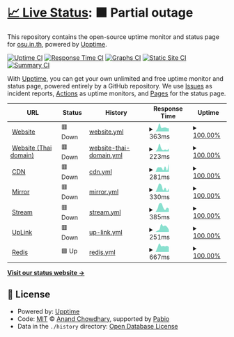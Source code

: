 # [📈 Live Status](https://status.osu.in.th): <!--live status--> **🟧 Partial outage**

This repository contains the open-source uptime monitor and status page for [osu.in.th](https://osu.in.th), powered by [Upptime](https://github.com/upptime/upptime).

[![Uptime CI](https://github.com/osu-in-th/status/workflows/Uptime%20CI/badge.svg)](https://github.com/osu-in-th/status/actions?query=workflow%3A%22Uptime+CI%22)
[![Response Time CI](https://github.com/osu-in-th/status/workflows/Response%20Time%20CI/badge.svg)](https://github.com/osu-in-th/status/actions?query=workflow%3A%22Response+Time+CI%22)
[![Graphs CI](https://github.com/osu-in-th/status/workflows/Graphs%20CI/badge.svg)](https://github.com/osu-in-th/status/actions?query=workflow%3A%22Graphs+CI%22)
[![Static Site CI](https://github.com/osu-in-th/status/workflows/Static%20Site%20CI/badge.svg)](https://github.com/osu-in-th/status/actions?query=workflow%3A%22Static+Site+CI%22)
[![Summary CI](https://github.com/osu-in-th/status/workflows/Summary%20CI/badge.svg)](https://github.com/osu-in-th/status/actions?query=workflow%3A%22Summary+CI%22)

With [Upptime](https://upptime.js.org), you can get your own unlimited and free uptime monitor and status page, powered entirely by a GitHub repository. We use [Issues](https://github.com/osu-in-th/status/issues) as incident reports, [Actions](https://github.com/osu-in-th/status/actions) as uptime monitors, and [Pages](https://status.osu.in.th) for the status page.

<!--start: status pages-->
<!-- This summary is generated by Upptime (https://github.com/upptime/upptime) -->
<!-- Do not edit this manually, your changes will be overwritten -->
<!-- prettier-ignore -->
| URL | Status | History | Response Time | Uptime |
| --- | ------ | ------- | ------------- | ------ |
| <img alt="" src="https://icons.duckduckgo.com/ip3/osu.in.th.ico" height="13"> [Website](https://osu.in.th) | 🟥 Down | [website.yml](https://github.com/osu-in-th/status/commits/HEAD/history/website.yml) | <details><summary><img alt="Response time graph" src="./graphs/website/response-time-week.png" height="20"> 363ms</summary><br><a href="https://status.osu.in.th/history/website"><img alt="Response time 1914" src="https://img.shields.io/endpoint?url=https%3A%2F%2Fraw.githubusercontent.com%2Fosu-in-th%2Fstatus%2FHEAD%2Fapi%2Fwebsite%2Fresponse-time.json"></a><br><a href="https://status.osu.in.th/history/website"><img alt="24-hour response time 281" src="https://img.shields.io/endpoint?url=https%3A%2F%2Fraw.githubusercontent.com%2Fosu-in-th%2Fstatus%2FHEAD%2Fapi%2Fwebsite%2Fresponse-time-day.json"></a><br><a href="https://status.osu.in.th/history/website"><img alt="7-day response time 363" src="https://img.shields.io/endpoint?url=https%3A%2F%2Fraw.githubusercontent.com%2Fosu-in-th%2Fstatus%2FHEAD%2Fapi%2Fwebsite%2Fresponse-time-week.json"></a><br><a href="https://status.osu.in.th/history/website"><img alt="30-day response time 1762" src="https://img.shields.io/endpoint?url=https%3A%2F%2Fraw.githubusercontent.com%2Fosu-in-th%2Fstatus%2FHEAD%2Fapi%2Fwebsite%2Fresponse-time-month.json"></a><br><a href="https://status.osu.in.th/history/website"><img alt="1-year response time 1914" src="https://img.shields.io/endpoint?url=https%3A%2F%2Fraw.githubusercontent.com%2Fosu-in-th%2Fstatus%2FHEAD%2Fapi%2Fwebsite%2Fresponse-time-year.json"></a></details> | <details><summary><a href="https://status.osu.in.th/history/website">100.00%</a></summary><a href="https://status.osu.in.th/history/website"><img alt="All-time uptime 100.00%" src="https://img.shields.io/endpoint?url=https%3A%2F%2Fraw.githubusercontent.com%2Fosu-in-th%2Fstatus%2FHEAD%2Fapi%2Fwebsite%2Fuptime.json"></a><br><a href="https://status.osu.in.th/history/website"><img alt="24-hour uptime 100.00%" src="https://img.shields.io/endpoint?url=https%3A%2F%2Fraw.githubusercontent.com%2Fosu-in-th%2Fstatus%2FHEAD%2Fapi%2Fwebsite%2Fuptime-day.json"></a><br><a href="https://status.osu.in.th/history/website"><img alt="7-day uptime 100.00%" src="https://img.shields.io/endpoint?url=https%3A%2F%2Fraw.githubusercontent.com%2Fosu-in-th%2Fstatus%2FHEAD%2Fapi%2Fwebsite%2Fuptime-week.json"></a><br><a href="https://status.osu.in.th/history/website"><img alt="30-day uptime 100.00%" src="https://img.shields.io/endpoint?url=https%3A%2F%2Fraw.githubusercontent.com%2Fosu-in-th%2Fstatus%2FHEAD%2Fapi%2Fwebsite%2Fuptime-month.json"></a><br><a href="https://status.osu.in.th/history/website"><img alt="1-year uptime 100.00%" src="https://img.shields.io/endpoint?url=https%3A%2F%2Fraw.githubusercontent.com%2Fosu-in-th%2Fstatus%2FHEAD%2Fapi%2Fwebsite%2Fuptime-year.json"></a></details>
| <img alt="" src="https://icons.duckduckgo.com/ip3/xn--73cf8ayb.xn--o3cw4h.ico" height="13"> [Website (Thai domain)](https://โอสุ.ไทย) | 🟥 Down | [website-thai-domain.yml](https://github.com/osu-in-th/status/commits/HEAD/history/website-thai-domain.yml) | <details><summary><img alt="Response time graph" src="./graphs/website-thai-domain/response-time-week.png" height="20"> 223ms</summary><br><a href="https://status.osu.in.th/history/website-thai-domain"><img alt="Response time 1433" src="https://img.shields.io/endpoint?url=https%3A%2F%2Fraw.githubusercontent.com%2Fosu-in-th%2Fstatus%2FHEAD%2Fapi%2Fwebsite-thai-domain%2Fresponse-time.json"></a><br><a href="https://status.osu.in.th/history/website-thai-domain"><img alt="24-hour response time 218" src="https://img.shields.io/endpoint?url=https%3A%2F%2Fraw.githubusercontent.com%2Fosu-in-th%2Fstatus%2FHEAD%2Fapi%2Fwebsite-thai-domain%2Fresponse-time-day.json"></a><br><a href="https://status.osu.in.th/history/website-thai-domain"><img alt="7-day response time 223" src="https://img.shields.io/endpoint?url=https%3A%2F%2Fraw.githubusercontent.com%2Fosu-in-th%2Fstatus%2FHEAD%2Fapi%2Fwebsite-thai-domain%2Fresponse-time-week.json"></a><br><a href="https://status.osu.in.th/history/website-thai-domain"><img alt="30-day response time 1132" src="https://img.shields.io/endpoint?url=https%3A%2F%2Fraw.githubusercontent.com%2Fosu-in-th%2Fstatus%2FHEAD%2Fapi%2Fwebsite-thai-domain%2Fresponse-time-month.json"></a><br><a href="https://status.osu.in.th/history/website-thai-domain"><img alt="1-year response time 1433" src="https://img.shields.io/endpoint?url=https%3A%2F%2Fraw.githubusercontent.com%2Fosu-in-th%2Fstatus%2FHEAD%2Fapi%2Fwebsite-thai-domain%2Fresponse-time-year.json"></a></details> | <details><summary><a href="https://status.osu.in.th/history/website-thai-domain">100.00%</a></summary><a href="https://status.osu.in.th/history/website-thai-domain"><img alt="All-time uptime 100.00%" src="https://img.shields.io/endpoint?url=https%3A%2F%2Fraw.githubusercontent.com%2Fosu-in-th%2Fstatus%2FHEAD%2Fapi%2Fwebsite-thai-domain%2Fuptime.json"></a><br><a href="https://status.osu.in.th/history/website-thai-domain"><img alt="24-hour uptime 100.00%" src="https://img.shields.io/endpoint?url=https%3A%2F%2Fraw.githubusercontent.com%2Fosu-in-th%2Fstatus%2FHEAD%2Fapi%2Fwebsite-thai-domain%2Fuptime-day.json"></a><br><a href="https://status.osu.in.th/history/website-thai-domain"><img alt="7-day uptime 100.00%" src="https://img.shields.io/endpoint?url=https%3A%2F%2Fraw.githubusercontent.com%2Fosu-in-th%2Fstatus%2FHEAD%2Fapi%2Fwebsite-thai-domain%2Fuptime-week.json"></a><br><a href="https://status.osu.in.th/history/website-thai-domain"><img alt="30-day uptime 100.00%" src="https://img.shields.io/endpoint?url=https%3A%2F%2Fraw.githubusercontent.com%2Fosu-in-th%2Fstatus%2FHEAD%2Fapi%2Fwebsite-thai-domain%2Fuptime-month.json"></a><br><a href="https://status.osu.in.th/history/website-thai-domain"><img alt="1-year uptime 100.00%" src="https://img.shields.io/endpoint?url=https%3A%2F%2Fraw.githubusercontent.com%2Fosu-in-th%2Fstatus%2FHEAD%2Fapi%2Fwebsite-thai-domain%2Fuptime-year.json"></a></details>
| <img alt="" src="https://icons.duckduckgo.com/ip3/static.osu.in.th.ico" height="13"> [CDN](https://static.osu.in.th/index.html) | 🟥 Down | [cdn.yml](https://github.com/osu-in-th/status/commits/HEAD/history/cdn.yml) | <details><summary><img alt="Response time graph" src="./graphs/cdn/response-time-week.png" height="20"> 281ms</summary><br><a href="https://status.osu.in.th/history/cdn"><img alt="Response time 1361" src="https://img.shields.io/endpoint?url=https%3A%2F%2Fraw.githubusercontent.com%2Fosu-in-th%2Fstatus%2FHEAD%2Fapi%2Fcdn%2Fresponse-time.json"></a><br><a href="https://status.osu.in.th/history/cdn"><img alt="24-hour response time 537" src="https://img.shields.io/endpoint?url=https%3A%2F%2Fraw.githubusercontent.com%2Fosu-in-th%2Fstatus%2FHEAD%2Fapi%2Fcdn%2Fresponse-time-day.json"></a><br><a href="https://status.osu.in.th/history/cdn"><img alt="7-day response time 281" src="https://img.shields.io/endpoint?url=https%3A%2F%2Fraw.githubusercontent.com%2Fosu-in-th%2Fstatus%2FHEAD%2Fapi%2Fcdn%2Fresponse-time-week.json"></a><br><a href="https://status.osu.in.th/history/cdn"><img alt="30-day response time 1096" src="https://img.shields.io/endpoint?url=https%3A%2F%2Fraw.githubusercontent.com%2Fosu-in-th%2Fstatus%2FHEAD%2Fapi%2Fcdn%2Fresponse-time-month.json"></a><br><a href="https://status.osu.in.th/history/cdn"><img alt="1-year response time 1361" src="https://img.shields.io/endpoint?url=https%3A%2F%2Fraw.githubusercontent.com%2Fosu-in-th%2Fstatus%2FHEAD%2Fapi%2Fcdn%2Fresponse-time-year.json"></a></details> | <details><summary><a href="https://status.osu.in.th/history/cdn">100.00%</a></summary><a href="https://status.osu.in.th/history/cdn"><img alt="All-time uptime 100.00%" src="https://img.shields.io/endpoint?url=https%3A%2F%2Fraw.githubusercontent.com%2Fosu-in-th%2Fstatus%2FHEAD%2Fapi%2Fcdn%2Fuptime.json"></a><br><a href="https://status.osu.in.th/history/cdn"><img alt="24-hour uptime 100.00%" src="https://img.shields.io/endpoint?url=https%3A%2F%2Fraw.githubusercontent.com%2Fosu-in-th%2Fstatus%2FHEAD%2Fapi%2Fcdn%2Fuptime-day.json"></a><br><a href="https://status.osu.in.th/history/cdn"><img alt="7-day uptime 100.00%" src="https://img.shields.io/endpoint?url=https%3A%2F%2Fraw.githubusercontent.com%2Fosu-in-th%2Fstatus%2FHEAD%2Fapi%2Fcdn%2Fuptime-week.json"></a><br><a href="https://status.osu.in.th/history/cdn"><img alt="30-day uptime 100.00%" src="https://img.shields.io/endpoint?url=https%3A%2F%2Fraw.githubusercontent.com%2Fosu-in-th%2Fstatus%2FHEAD%2Fapi%2Fcdn%2Fuptime-month.json"></a><br><a href="https://status.osu.in.th/history/cdn"><img alt="1-year uptime 100.00%" src="https://img.shields.io/endpoint?url=https%3A%2F%2Fraw.githubusercontent.com%2Fosu-in-th%2Fstatus%2FHEAD%2Fapi%2Fcdn%2Fuptime-year.json"></a></details>
| <img alt="" src="https://icons.duckduckgo.com/ip3/mirror.osu.in.th.ico" height="13"> [Mirror](https://mirror.osu.in.th) | 🟥 Down | [mirror.yml](https://github.com/osu-in-th/status/commits/HEAD/history/mirror.yml) | <details><summary><img alt="Response time graph" src="./graphs/mirror/response-time-week.png" height="20"> 330ms</summary><br><a href="https://status.osu.in.th/history/mirror"><img alt="Response time 1469" src="https://img.shields.io/endpoint?url=https%3A%2F%2Fraw.githubusercontent.com%2Fosu-in-th%2Fstatus%2FHEAD%2Fapi%2Fmirror%2Fresponse-time.json"></a><br><a href="https://status.osu.in.th/history/mirror"><img alt="24-hour response time 268" src="https://img.shields.io/endpoint?url=https%3A%2F%2Fraw.githubusercontent.com%2Fosu-in-th%2Fstatus%2FHEAD%2Fapi%2Fmirror%2Fresponse-time-day.json"></a><br><a href="https://status.osu.in.th/history/mirror"><img alt="7-day response time 330" src="https://img.shields.io/endpoint?url=https%3A%2F%2Fraw.githubusercontent.com%2Fosu-in-th%2Fstatus%2FHEAD%2Fapi%2Fmirror%2Fresponse-time-week.json"></a><br><a href="https://status.osu.in.th/history/mirror"><img alt="30-day response time 1215" src="https://img.shields.io/endpoint?url=https%3A%2F%2Fraw.githubusercontent.com%2Fosu-in-th%2Fstatus%2FHEAD%2Fapi%2Fmirror%2Fresponse-time-month.json"></a><br><a href="https://status.osu.in.th/history/mirror"><img alt="1-year response time 1469" src="https://img.shields.io/endpoint?url=https%3A%2F%2Fraw.githubusercontent.com%2Fosu-in-th%2Fstatus%2FHEAD%2Fapi%2Fmirror%2Fresponse-time-year.json"></a></details> | <details><summary><a href="https://status.osu.in.th/history/mirror">100.00%</a></summary><a href="https://status.osu.in.th/history/mirror"><img alt="All-time uptime 100.00%" src="https://img.shields.io/endpoint?url=https%3A%2F%2Fraw.githubusercontent.com%2Fosu-in-th%2Fstatus%2FHEAD%2Fapi%2Fmirror%2Fuptime.json"></a><br><a href="https://status.osu.in.th/history/mirror"><img alt="24-hour uptime 100.00%" src="https://img.shields.io/endpoint?url=https%3A%2F%2Fraw.githubusercontent.com%2Fosu-in-th%2Fstatus%2FHEAD%2Fapi%2Fmirror%2Fuptime-day.json"></a><br><a href="https://status.osu.in.th/history/mirror"><img alt="7-day uptime 100.00%" src="https://img.shields.io/endpoint?url=https%3A%2F%2Fraw.githubusercontent.com%2Fosu-in-th%2Fstatus%2FHEAD%2Fapi%2Fmirror%2Fuptime-week.json"></a><br><a href="https://status.osu.in.th/history/mirror"><img alt="30-day uptime 100.00%" src="https://img.shields.io/endpoint?url=https%3A%2F%2Fraw.githubusercontent.com%2Fosu-in-th%2Fstatus%2FHEAD%2Fapi%2Fmirror%2Fuptime-month.json"></a><br><a href="https://status.osu.in.th/history/mirror"><img alt="1-year uptime 100.00%" src="https://img.shields.io/endpoint?url=https%3A%2F%2Fraw.githubusercontent.com%2Fosu-in-th%2Fstatus%2FHEAD%2Fapi%2Fmirror%2Fuptime-year.json"></a></details>
| <img alt="" src="https://icons.duckduckgo.com/ip3/stream.osu.in.th.ico" height="13"> [Stream](https://stream.osu.in.th) | 🟥 Down | [stream.yml](https://github.com/osu-in-th/status/commits/HEAD/history/stream.yml) | <details><summary><img alt="Response time graph" src="./graphs/stream/response-time-week.png" height="20"> 385ms</summary><br><a href="https://status.osu.in.th/history/stream"><img alt="Response time 1503" src="https://img.shields.io/endpoint?url=https%3A%2F%2Fraw.githubusercontent.com%2Fosu-in-th%2Fstatus%2FHEAD%2Fapi%2Fstream%2Fresponse-time.json"></a><br><a href="https://status.osu.in.th/history/stream"><img alt="24-hour response time 258" src="https://img.shields.io/endpoint?url=https%3A%2F%2Fraw.githubusercontent.com%2Fosu-in-th%2Fstatus%2FHEAD%2Fapi%2Fstream%2Fresponse-time-day.json"></a><br><a href="https://status.osu.in.th/history/stream"><img alt="7-day response time 385" src="https://img.shields.io/endpoint?url=https%3A%2F%2Fraw.githubusercontent.com%2Fosu-in-th%2Fstatus%2FHEAD%2Fapi%2Fstream%2Fresponse-time-week.json"></a><br><a href="https://status.osu.in.th/history/stream"><img alt="30-day response time 1201" src="https://img.shields.io/endpoint?url=https%3A%2F%2Fraw.githubusercontent.com%2Fosu-in-th%2Fstatus%2FHEAD%2Fapi%2Fstream%2Fresponse-time-month.json"></a><br><a href="https://status.osu.in.th/history/stream"><img alt="1-year response time 1503" src="https://img.shields.io/endpoint?url=https%3A%2F%2Fraw.githubusercontent.com%2Fosu-in-th%2Fstatus%2FHEAD%2Fapi%2Fstream%2Fresponse-time-year.json"></a></details> | <details><summary><a href="https://status.osu.in.th/history/stream">100.00%</a></summary><a href="https://status.osu.in.th/history/stream"><img alt="All-time uptime 100.00%" src="https://img.shields.io/endpoint?url=https%3A%2F%2Fraw.githubusercontent.com%2Fosu-in-th%2Fstatus%2FHEAD%2Fapi%2Fstream%2Fuptime.json"></a><br><a href="https://status.osu.in.th/history/stream"><img alt="24-hour uptime 100.00%" src="https://img.shields.io/endpoint?url=https%3A%2F%2Fraw.githubusercontent.com%2Fosu-in-th%2Fstatus%2FHEAD%2Fapi%2Fstream%2Fuptime-day.json"></a><br><a href="https://status.osu.in.th/history/stream"><img alt="7-day uptime 100.00%" src="https://img.shields.io/endpoint?url=https%3A%2F%2Fraw.githubusercontent.com%2Fosu-in-th%2Fstatus%2FHEAD%2Fapi%2Fstream%2Fuptime-week.json"></a><br><a href="https://status.osu.in.th/history/stream"><img alt="30-day uptime 100.00%" src="https://img.shields.io/endpoint?url=https%3A%2F%2Fraw.githubusercontent.com%2Fosu-in-th%2Fstatus%2FHEAD%2Fapi%2Fstream%2Fuptime-month.json"></a><br><a href="https://status.osu.in.th/history/stream"><img alt="1-year uptime 100.00%" src="https://img.shields.io/endpoint?url=https%3A%2F%2Fraw.githubusercontent.com%2Fosu-in-th%2Fstatus%2FHEAD%2Fapi%2Fstream%2Fuptime-year.json"></a></details>
| <img alt="" src="https://icons.duckduckgo.com/ip3/uplink.osu.in.th.ico" height="13"> [UpLink](https://uplink.osu.in.th) | 🟥 Down | [up-link.yml](https://github.com/osu-in-th/status/commits/HEAD/history/up-link.yml) | <details><summary><img alt="Response time graph" src="./graphs/up-link/response-time-week.png" height="20"> 251ms</summary><br><a href="https://status.osu.in.th/history/up-link"><img alt="Response time 1370" src="https://img.shields.io/endpoint?url=https%3A%2F%2Fraw.githubusercontent.com%2Fosu-in-th%2Fstatus%2FHEAD%2Fapi%2Fup-link%2Fresponse-time.json"></a><br><a href="https://status.osu.in.th/history/up-link"><img alt="24-hour response time 122" src="https://img.shields.io/endpoint?url=https%3A%2F%2Fraw.githubusercontent.com%2Fosu-in-th%2Fstatus%2FHEAD%2Fapi%2Fup-link%2Fresponse-time-day.json"></a><br><a href="https://status.osu.in.th/history/up-link"><img alt="7-day response time 251" src="https://img.shields.io/endpoint?url=https%3A%2F%2Fraw.githubusercontent.com%2Fosu-in-th%2Fstatus%2FHEAD%2Fapi%2Fup-link%2Fresponse-time-week.json"></a><br><a href="https://status.osu.in.th/history/up-link"><img alt="30-day response time 1065" src="https://img.shields.io/endpoint?url=https%3A%2F%2Fraw.githubusercontent.com%2Fosu-in-th%2Fstatus%2FHEAD%2Fapi%2Fup-link%2Fresponse-time-month.json"></a><br><a href="https://status.osu.in.th/history/up-link"><img alt="1-year response time 1370" src="https://img.shields.io/endpoint?url=https%3A%2F%2Fraw.githubusercontent.com%2Fosu-in-th%2Fstatus%2FHEAD%2Fapi%2Fup-link%2Fresponse-time-year.json"></a></details> | <details><summary><a href="https://status.osu.in.th/history/up-link">100.00%</a></summary><a href="https://status.osu.in.th/history/up-link"><img alt="All-time uptime 100.00%" src="https://img.shields.io/endpoint?url=https%3A%2F%2Fraw.githubusercontent.com%2Fosu-in-th%2Fstatus%2FHEAD%2Fapi%2Fup-link%2Fuptime.json"></a><br><a href="https://status.osu.in.th/history/up-link"><img alt="24-hour uptime 100.00%" src="https://img.shields.io/endpoint?url=https%3A%2F%2Fraw.githubusercontent.com%2Fosu-in-th%2Fstatus%2FHEAD%2Fapi%2Fup-link%2Fuptime-day.json"></a><br><a href="https://status.osu.in.th/history/up-link"><img alt="7-day uptime 100.00%" src="https://img.shields.io/endpoint?url=https%3A%2F%2Fraw.githubusercontent.com%2Fosu-in-th%2Fstatus%2FHEAD%2Fapi%2Fup-link%2Fuptime-week.json"></a><br><a href="https://status.osu.in.th/history/up-link"><img alt="30-day uptime 100.00%" src="https://img.shields.io/endpoint?url=https%3A%2F%2Fraw.githubusercontent.com%2Fosu-in-th%2Fstatus%2FHEAD%2Fapi%2Fup-link%2Fuptime-month.json"></a><br><a href="https://status.osu.in.th/history/up-link"><img alt="1-year uptime 100.00%" src="https://img.shields.io/endpoint?url=https%3A%2F%2Fraw.githubusercontent.com%2Fosu-in-th%2Fstatus%2FHEAD%2Fapi%2Fup-link%2Fuptime-year.json"></a></details>
| <img alt="" src="https://icons.duckduckgo.com/ip3/ping.ponlponl123.com.ico" height="13"> [Redis](https://ping.ponlponl123.com/redis) | 🟩 Up | [redis.yml](https://github.com/osu-in-th/status/commits/HEAD/history/redis.yml) | <details><summary><img alt="Response time graph" src="./graphs/redis/response-time-week.png" height="20"> 667ms</summary><br><a href="https://status.osu.in.th/history/redis"><img alt="Response time 650" src="https://img.shields.io/endpoint?url=https%3A%2F%2Fraw.githubusercontent.com%2Fosu-in-th%2Fstatus%2FHEAD%2Fapi%2Fredis%2Fresponse-time.json"></a><br><a href="https://status.osu.in.th/history/redis"><img alt="24-hour response time 572" src="https://img.shields.io/endpoint?url=https%3A%2F%2Fraw.githubusercontent.com%2Fosu-in-th%2Fstatus%2FHEAD%2Fapi%2Fredis%2Fresponse-time-day.json"></a><br><a href="https://status.osu.in.th/history/redis"><img alt="7-day response time 667" src="https://img.shields.io/endpoint?url=https%3A%2F%2Fraw.githubusercontent.com%2Fosu-in-th%2Fstatus%2FHEAD%2Fapi%2Fredis%2Fresponse-time-week.json"></a><br><a href="https://status.osu.in.th/history/redis"><img alt="30-day response time 657" src="https://img.shields.io/endpoint?url=https%3A%2F%2Fraw.githubusercontent.com%2Fosu-in-th%2Fstatus%2FHEAD%2Fapi%2Fredis%2Fresponse-time-month.json"></a><br><a href="https://status.osu.in.th/history/redis"><img alt="1-year response time 650" src="https://img.shields.io/endpoint?url=https%3A%2F%2Fraw.githubusercontent.com%2Fosu-in-th%2Fstatus%2FHEAD%2Fapi%2Fredis%2Fresponse-time-year.json"></a></details> | <details><summary><a href="https://status.osu.in.th/history/redis">100.00%</a></summary><a href="https://status.osu.in.th/history/redis"><img alt="All-time uptime 100.00%" src="https://img.shields.io/endpoint?url=https%3A%2F%2Fraw.githubusercontent.com%2Fosu-in-th%2Fstatus%2FHEAD%2Fapi%2Fredis%2Fuptime.json"></a><br><a href="https://status.osu.in.th/history/redis"><img alt="24-hour uptime 100.00%" src="https://img.shields.io/endpoint?url=https%3A%2F%2Fraw.githubusercontent.com%2Fosu-in-th%2Fstatus%2FHEAD%2Fapi%2Fredis%2Fuptime-day.json"></a><br><a href="https://status.osu.in.th/history/redis"><img alt="7-day uptime 100.00%" src="https://img.shields.io/endpoint?url=https%3A%2F%2Fraw.githubusercontent.com%2Fosu-in-th%2Fstatus%2FHEAD%2Fapi%2Fredis%2Fuptime-week.json"></a><br><a href="https://status.osu.in.th/history/redis"><img alt="30-day uptime 100.00%" src="https://img.shields.io/endpoint?url=https%3A%2F%2Fraw.githubusercontent.com%2Fosu-in-th%2Fstatus%2FHEAD%2Fapi%2Fredis%2Fuptime-month.json"></a><br><a href="https://status.osu.in.th/history/redis"><img alt="1-year uptime 100.00%" src="https://img.shields.io/endpoint?url=https%3A%2F%2Fraw.githubusercontent.com%2Fosu-in-th%2Fstatus%2FHEAD%2Fapi%2Fredis%2Fuptime-year.json"></a></details>

<!--end: status pages-->

[**Visit our status website →**](https://status.osu.in.th)

## 📄 License

- Powered by: [Upptime](https://github.com/upptime/upptime)
- Code: [MIT](./LICENSE) © [Anand Chowdhary](https://anandchowdhary.com), supported by [Pabio](https://pabio.com)
- Data in the `./history` directory: [Open Database License](https://opendatacommons.org/licenses/odbl/1-0/)
